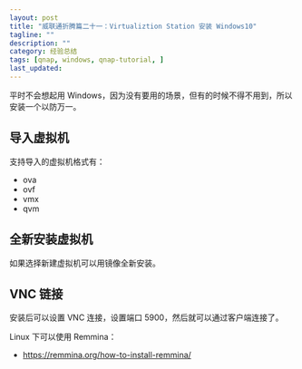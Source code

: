 ```yaml
---
layout: post
title: "威联通折腾篇二十一：Virtualiztion Station 安装 Windows10"
tagline: ""
description: ""
category: 经验总结
tags: [qnap, windows, qnap-tutorial, ]
last_updated:
---
```


平时不会想起用 Windows，因为没有要用的场景，但有的时候不得不用到，所以安装一个以防万一。

## 导入虚拟机
支持导入的虚拟机格式有：

- ova
- ovf
- vmx
- qvm

## 全新安装虚拟机

如果选择新建虚拟机可以用镜像全新安装。

## VNC 链接
安装后可以设置 VNC 连接，设置端口 5900，然后就可以通过客户端连接了。

Linux 下可以使用 Remmina：

- <https://remmina.org/how-to-install-remmina/>

